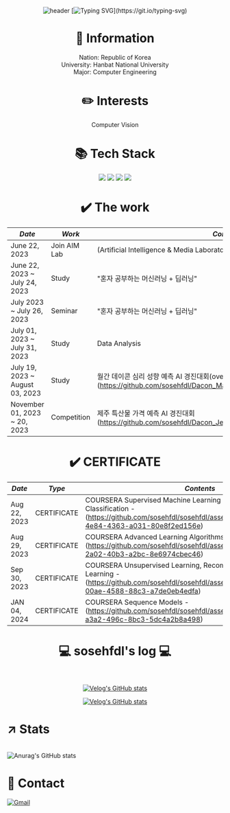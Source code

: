 <div align="center">
  
![header](https://capsule-render.vercel.app/api?type=waving&color=6994CDEE&text=&animation=twinkling&height=80)
[![Typing SVG](https://readme-typing-svg.demolab.com?font=Alkatra&weight=500&size=45&duration=3000&pause=3&color=0080ff&center=true&vCenter=false&multiline=true&repeat=true&width=1000&height=100&lines=Welcome+to+sosehfdl's+GitHub!)](https://git.io/typing-svg)

# 🔎 Information
Nation: Republic of Korea
<br/>University: Hanbat National University
<br/>Major: Computer Engineering


# ✏️ Interests
Computer Vision


# 📚 Tech Stack
<img src="https://img.shields.io/badge/Python-3776AB?style=flat&logo=Python&logoColor=white"/> <img src="https://img.shields.io/badge/Numpy-013243?style=flat&logo=Numpy&logoColor=white"/> <img src="https://img.shields.io/badge/pandas-150458?style=flat&logo=pandas&logoColor=white"/> <img src="https://img.shields.io/badge/scikit-learn-F7931E?style=flat&logo=scikit-learn&logoColor=white"/>


# ✔️ The work
*Date* | *Work* | *Contents*
----- | ----- | -----
June 22, 2023 | Join AIM Lab | (Artificial Intelligence & Media Laboratory) [AIM Lab.](https://sites.google.com/view/aim-lab-hbnu/home)
June 22, 2023 ~ July 24, 2023 | Study | "혼자 공부하는 머신러닝 + 딥러닝"
July 2023 ~ July 26, 2023  | Seminar | "혼자 공부하는 머신러닝 + 딥러닝"
July 01, 2023 ~ July 31, 2023 | Study | Data Analysis
July 19, 2023 ~ August 03, 2023 | Study | 월간 데이콘 심리 성향 예측 AI 경진대회(overdue)(https://github.com/sosehfdl/Dacon_Machiavellism_test_solution)
November 01, 2023 ~ 20, 2023 | Competition | 제주 특산물 가격 예측 AI 경진대회(https://github.com/sosehfdl/Dacon_Jeju_Specialty_Product_Price_Prediction_AI)


# ✔️ CERTIFICATE
*Date* | *Type* | *Contents*
----- | ----- | -----
Aug 22, 2023 | CERTIFICATE | COURSERA Supervised Machine Learning Regression and Classification - (https://github.com/sosehfdl/sosehfdl/assets/123284655/e6db1b6f-4e84-4363-a031-80e8f2ed156e)
Aug 29, 2023 | CERTIFICATE | COURSERA Advanced Learning Algorithms - (https://github.com/sosehfdl/sosehfdl/assets/123284655/9548f39e-2a02-40b3-a2bc-8e6974cbec46)
Sep 30, 2023 | CERTIFICATE | COURSERA Unsupervised Learning, Recommenders, Reinforcement Learning - (https://github.com/sosehfdl/sosehfdl/assets/123284655/9223e87e-00ae-4588-88c3-a7de0eb4edfa)
JAN 04, 2024 | CERTIFICATE | COURSERA Sequence Models - (https://github.com/sosehfdl/sosehfdl/assets/123284655/43ff36b8-a3a2-496c-8bc3-5dc4a2b8a498)

# 💻 sosehfdl's log 💻
 
  <br/>
  
[![Velog's GitHub stats](https://velog-readme-stats.vercel.app/api?name=sosehfdl&color=dark)](https://velog.io/@sosehfdl)
 
[![Velog's GitHub stats](https://velog-readme-stats.vercel.app/api?name=sosehfdl)](https://velog.io/@sosehfdl)
  
</div>

# ↗️ Stats
<br/>![Anurag's GitHub stats](https://github-readme-stats.vercel.app/api?username=sosehfdl&show_icons=true&theme=dark)


# 💬 Contact
<a href="mailto:dnwls01113@gmail.com">![Gmail](https://img.shields.io/badge/Gmail-D14836?style=for-the-badge&logo=gmail&logoColor=white)
</div>
